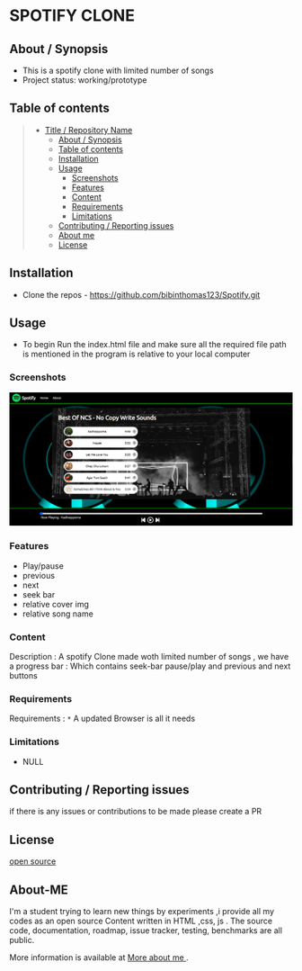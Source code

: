 # SPOTIFY CLONE

## About / Synopsis

- This is a spotify clone with limited number of songs
- Project status: working/prototype

## Table of contents

<!-- Use for instance <https://github.com/ekalinin/github-markdown-toc>: -->

> - [Title / Repository Name](#spotify-clone)
>   - [About / Synopsis](#about--synopsis)
>   - [Table of contents](#table-of-contents)
>   - [Installation](#installation)
>   - [Usage](#usage)
>     - [Screenshots](#screenshots)
>     - [Features](#features)
>     - [Content](#content)
>     - [Requirements](#requirements)
>     - [Limitations](#limitations)
>   - [Contributing / Reporting issues](#contributing--reporting-issues)
>   - [About me ](#About-me )
>   - [License](#license)

## Installation

- Clone the repos - https://github.com/bibinthomas123/Spotify.git

## Usage

- To begin Run the index.html file and make sure all the required file path is mentioned in the program is relative to your local computer

### Screenshots

<img src="screenshot.png">

### Features

- Play/pause
- previous
- next
- seek bar
- relative cover img
- relative song name

### Content

Description : A spotify Clone made woth limited number of songs , we have a progress bar : Which contains seek-bar pause/play and previous and next buttons

### Requirements

Requirements : `*` A updated Browser is all it needs

### Limitations

- NULL

<!-- ## Resources (Documentation and other links) -->


## Contributing / Reporting issues

if there is any issues or contributions to be made please create a PR 

## License

   [open source]()

## About-ME 

I'm a student trying to learn new things by experiments ,i provide all my codes as an open source Content  written in HTML ,css, js . 
The source code, documentation, roadmap, issue tracker, testing, benchmarks are all public.


More information is available at [More about me ](https://github.com/bibinthomas123/Aboutme).
